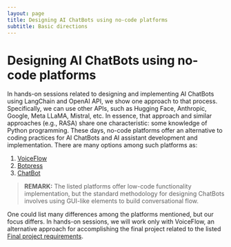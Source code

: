 ```yaml
---
layout: page
title: Designing AI ChatBots using no-code platforms
subtitle: Basic directions
---
```


# Designing AI ChatBots using no-code platforms

In hands-on sessions related to designing and implementing AI ChatBots using LangChain and OpenAI API, we show one approach to that process. Specifically, we can use other APIs, such as Hugging Face, Anthropic, Google, Meta LLaMA, Mistral, etc.  In essence, that approach and similar approaches (e.g., RASA) share one characteristic: some knowledge of Python programming. These days, no-code platforms offer an alternative to coding practices for AI ChatBots and AI assistant development and implementation. There are many options among such platforms as:

1. [VoiceFlow](https://www.voiceflow.com/)
2. [Botpress](https://botpress.com/)
3. [ChatBot](https://www.chatbot.com/)

> **REMARK:** The listed platforms offer low-code functionality implementation, but the standard methodology for designing ChatBots involves using GUI-like elements to build conversational flow. 

One could list many differences among the platforms mentioned, but our focus differs. In hands-on sessions, we will work only with VoiceFlow, an alternative approach for accomplishing the final project related to the listed [Final project requirements](./final_project.md). 
